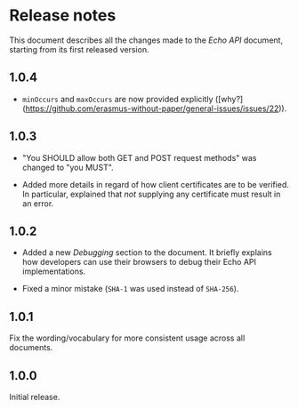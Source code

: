 Release notes
=============

This document describes all the changes made to the *Echo API* document,
starting from its first released version.


1.0.4
-----

* `minOccurs` and `maxOccurs` are now provided explicitly ([why?]
  (https://github.com/erasmus-without-paper/general-issues/issues/22)).


1.0.3
-----

* "You SHOULD allow both GET and POST request methods" was changed to "you
  MUST".

* Added more details in regard of how client certificates are to be verified.
  In particular, explained that *not* supplying any certificate must result
  in an error.


1.0.2
-----

* Added a new *Debugging* section to the document. It briefly explains how
  developers can use their browsers to debug their Echo API implementations.

* Fixed a minor mistake (`SHA-1` was used instead of `SHA-256`).


1.0.1
-----

Fix the wording/vocabulary for more consistent usage across all documents.


1.0.0
-----

Initial release.
